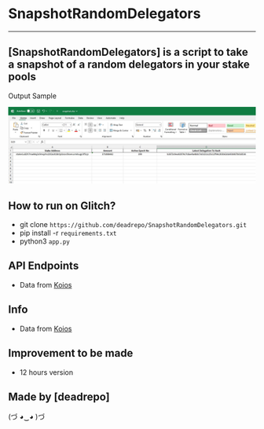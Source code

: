 # SnapshotRandomDelegators
-------------------

[SnapshotRandomDelegators] is a script to take a snapshot of a random delegators in your stake pools
-------------------

Output Sample

![](images/snapshot.jpg)


How to run on Glitch?
-------------------
- git clone `https://github.com/deadrepo/SnapshotRandomDelegators.git`
- pip install -r `requirements.txt`
- python3 `app.py`

API Endpoints
-------------------
- Data from [Koios](https://api.koios.rest/api/v0/pool_delegators?_pool_bech32=pool19f6guwy97mmnxg9dz65rxyj8hq07qxud886hamyu4fgfz7dj9gl)
  
Info
-------------------
- Data from [Koios]([http://www.e-solat.gov.my](https://api.koios.rest/api/v0/pool_delegators?_pool_bech32=pool19f6guwy97mmnxg9dz65rxyj8hq07qxud886hamyu4fgfz7dj9gl))


Improvement to be made
-------------------
- 12 hours version

Made by [deadrepo]
-------------------

(づ ◕‿◕ )づ
